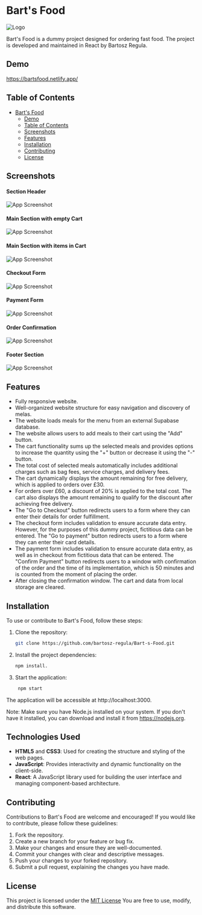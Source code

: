 
# Bart's Food

![Logo](https://github.com/bartosz-regula/Bart-s-Food/blob/main/src/assets/images/bartsfood_logo_yellow_stars.png?raw=true)

Bart's Food is a dummy project designed for ordering fast food. The project is developed and maintained in React by Bartosz Regula.



## Demo

https://bartsfood.netlify.app/
## Table of Contents

-   [Bart's Food](#barts-food)
    -   [Demo](#demo)
    -   [Table of Contents](#table-of-contents)
    -   [Screenshots](#screenshots)
    -   [Features](#features)
    -   [Installation](#installation)
    -   [Contributing](#contributing)
    -   [License](#license)


## Screenshots

#### Section Header
![App Screenshot](https://github.com/bartosz-regula/Bart-s-Food/blob/main/ScreenShots/Header%20Section.png?raw=true)

#### Main Section with empty Cart
![App Screenshot](https://github.com/bartosz-regula/Bart-s-Food/blob/main/ScreenShots/Main%20Section%20with%20empty%20Cart.png?raw=true)

#### Main Section with items in Cart
![App Screenshot](https://github.com/bartosz-regula/Bart-s-Food/blob/main/ScreenShots/Main%20Section%20with%20items%20in%20Cart.png?raw=true)

#### Checkout Form
![App Screenshot](https://github.com/bartosz-regula/Bart-s-Food/blob/main/ScreenShots/Checkout%20Form.png?raw=true)

#### Payment Form
![App Screenshot](https://github.com/bartosz-regula/Bart-s-Food/blob/main/ScreenShots/Payment%20Form.png?raw=true)

#### Order Confirmation
![App Screenshot](https://github.com/bartosz-regula/Bart-s-Food/blob/main/ScreenShots/Order%20Confirmation.png?raw=true)

#### Footer Section
![App Screenshot](https://github.com/bartosz-regula/Bart-s-Food/blob/main/ScreenShots/Footer%20Section.png?raw=true)

## Features

- Fully responsive website.
- Well-organized website structure for easy navigation and discovery of melas.
- The website loads meals for the menu from an external Supabase database.
- The website allows users to add meals to their cart using the "Add" button.
- The cart functionality sums up the selected meals and provides options to increase the quantity using the "+" button or decrease it using the "-" button.
- The total cost of selected meals automatically includes additional charges such as bag fees, service charges, and delivery fees.
- The cart dynamically displays the amount remaining for free delivery, which is applied to orders over £30.
- For orders over £60, a discount of 20% is applied to the total cost. The cart also displays the amount remaining to qualify for the discount after achieving free delivery.
- The "Go to Checkout" button redirects users to a form where they can enter their details for order fulfillment.
- The checkout form includes validation to ensure accurate data entry. However, for the purposes of this dummy project, fictitious data can be entered. The "Go to payment" button redirects users to a form where they can enter their card details.
- The payment form includes validation to ensure accurate data entry, as well as in checkout from fictitious data that can be entered. The "Confirm Payment" button redirects users to a window with confirmation of the order and the time of its implementation, which is 50 minutes and is counted from the moment of placing the order.
- After closing the confirmation window. The cart and data from local storage are cleared.


## Installation

To use or contribute to Bart's Food, follow these steps:

1. Clone the repository:
    ```bash
    git clone https://github.com/bartosz-regula/Bart-s-Food.git  

2.   Install the project dependencies:
     ```bash
     npm install.

3. Start the application:
    ```bash
     npm start

The application will be accessible at http://localhost:3000.

Note: Make sure you have Node.js installed on your system. If you don't have it installed, you can download and install it from https://nodejs.org.


## Technologies Used
  - **HTML5** and **CSS3**: Used for creating the structure and styling of the web pages.
  - **JavaScript**: Provides interactivity and dynamic functionality on the client-side.
  - **React**: A JavaScript library used for building the user interface and managing component-based architecture.
## Contributing

Contributions to Bart's Food are welcome and encouraged! If you would like to contribute, please follow these guidelines:

1. Fork the repository.
2. Create a new branch for your feature or bug fix.
3. Make your changes and ensure they are well-documented.
4. Commit your changes with clear and descriptive messages.
5. Push your changes to your forked repository.
6. Submit a pull request, explaining the changes you have made.
## License

This project is licensed under the [MIT License](https://choosealicense.com/licenses/mit/) You are free to use, modify, and distribute this software.
